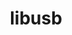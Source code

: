 ---
title: "libusb"
layout: cache
categories: [package, develop]
meta: {"compilers": ["apple-clang@=15.0.0"], "num_specs": 2, "num_specs_by_stack": {"developer-tools-darwin": 2, "root": 2}, "oss": ["ventura"], "platforms": ["darwin"], "stacks": ["developer-tools-darwin", "root"], "targets": ["aarch64"], "versions": ["1.0.22", "1.0.27"]}
spec_details: [{"compiler": "apple-clang@=15.0.0", "hash": "ayokiwoax5pbspe5ddxktwes5ggeeygl", "os": "ventura", "platform": "darwin", "size": "-", "stacks": ["developer-tools-darwin", "root"], "tarball": "https://binaries.spack.io/develop/build_cache/darwin-ventura-aarch64/apple-clang-15.0.0/libusb-1.0.27/darwin-ventura-aarch64-apple-clang-15.0.0-libusb-1.0.27-ayokiwoax5pbspe5ddxktwes5ggeeygl.spack", "target": "aarch64", "variants": ["build_system=autotools"], "versions": ["1.0.27"]}, {"compiler": "apple-clang@=15.0.0", "hash": "os6tn7ccjxdv5q37zpxdv34wmnanijpz", "os": "ventura", "platform": "darwin", "size": "-", "stacks": ["developer-tools-darwin", "root"], "tarball": "https://binaries.spack.io/develop/build_cache/darwin-ventura-aarch64/apple-clang-15.0.0/libusb-1.0.22/darwin-ventura-aarch64-apple-clang-15.0.0-libusb-1.0.22-os6tn7ccjxdv5q37zpxdv34wmnanijpz.spack", "target": "aarch64", "variants": ["build_system=autotools"], "versions": ["1.0.22"]}]
---